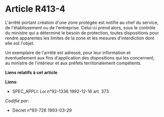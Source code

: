 # Article R413-4

L'arrêté portant création d'une zone protégée est notifié au chef du service, de l'établissement ou de l'entreprise. Celui-ci
prend alors, sous le contrôle du ministre qui a déterminé le besoin de protection, toutes dispositions pour rendre apparentes
les limites de la zone et les mesures d'interdiction dont elle est l'objet.

Un exemplaire de l'arrêté est adressé, pour leur information et éventuellement aux fins d'application des dispositions qui
les concernent, au ministre de l'intérieur et aux préfets territorialement compétents.

**Liens relatifs à cet article**

**Liens**:

  - SPEC_APPLI: Loi n°92-1336 1992-12-16 art. 373

_Codifié par_:

  - Décret n°93-726 1993-03-29
